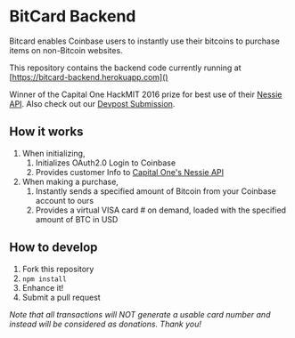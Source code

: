# BitCard Backend
Bitcard enables Coinbase users to instantly use their bitcoins to purchase items on non-Bitcoin websites. 

This repository contains the backend code currently running at [https://bitcard-backend.herokuapp.com]()

Winner of the Capital One HackMIT 2016 prize for best use of their [Nessie API](http://api.reimaginebanking.com).
Also check out our [Devpost Submission](http://devpost.com/software/bitcard-backend).
## How it works
1. When initializing,
    1. Initializes OAuth2.0 Login to Coinbase
    1. Provides customer Info to [Capital One's Nessie API](http://api.reimaginebanking.com)
1. When making a purchase,
    1. Instantly sends a specified amount of Bitcoin from your Coinbase account to ours
    2. Provides a virtual VISA card # on demand, loaded with the specified amount of BTC in USD
    

## How to develop
1. Fork this repository
1. `npm install`
1. Enhance it!
1. Submit a pull request

_Note that all transactions will NOT generate a usable card number and instead will be considered as donations. Thank you!_
